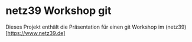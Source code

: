 # netz39 Workshop git

Dieses Projekt enthält die Präsentation für einen git Workshop im (netz39)[https://www.netz39.de]